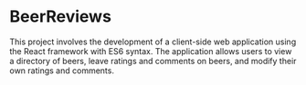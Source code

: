 # BeerReviews
This project involves the development of a client-side web application using the React framework with ES6 syntax. The application allows users to view a directory of beers, leave ratings and comments on beers, and modify their own ratings and comments.
